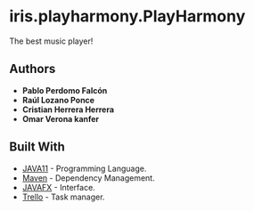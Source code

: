 # iris.playharmony.PlayHarmony
The best music player!

## Authors
* **Pablo Perdomo Falcón** 
* **Raúl Lozano Ponce** 
* **Cristian Herrera Herrera** 
* **Omar Verona kanfer**

## Built With
* [JAVA11](https://www.oracle.com/java/technologies/javase-jdk11-downloads.html) - Programming Language.
* [Maven](https://maven.apache.org/) - Dependency Management.
* [JAVAFX](https://mvnrepository.com/artifact/org.openjfx/javafx/11) - Interface.
* [Trello](https://trello.com/b/nxTXqLi6/mdaplayharmony) - Task manager.
